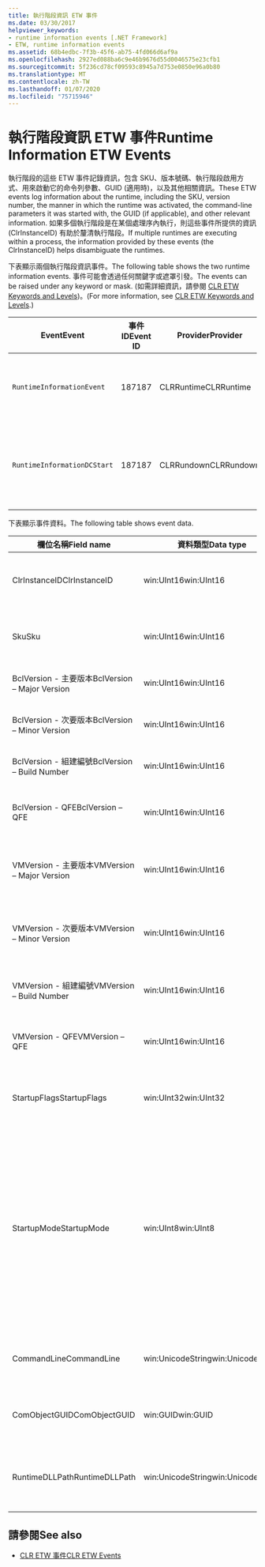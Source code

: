 ```yaml
---
title: 執行階段資訊 ETW 事件
ms.date: 03/30/2017
helpviewer_keywords:
- runtime information events [.NET Framework]
- ETW, runtime information events
ms.assetid: 68b4edbc-7f3b-45f6-ab75-4fd066d6af9a
ms.openlocfilehash: 2927ed088ba6c9e46b9676d55d0046575e23cfb1
ms.sourcegitcommit: 5f236cd78cf09593c8945a7d753e0850e96a0b80
ms.translationtype: MT
ms.contentlocale: zh-TW
ms.lasthandoff: 01/07/2020
ms.locfileid: "75715946"
---
```

# <a name="runtime-information-etw-events"></a><span data-ttu-id="27b76-102">執行階段資訊 ETW 事件</span><span class="sxs-lookup"><span data-stu-id="27b76-102">Runtime Information ETW Events</span></span>
<span data-ttu-id="27b76-103">執行階段的這些 ETW 事件記錄資訊，包含 SKU、版本號碼、執行階段啟用方式、用來啟動它的命令列參數、GUID (適用時)，以及其他相關資訊。</span><span class="sxs-lookup"><span data-stu-id="27b76-103">These ETW events log information about the runtime, including the SKU, version number, the manner in which the runtime was activated, the command-line parameters it was started with, the GUID (if applicable), and other relevant information.</span></span> <span data-ttu-id="27b76-104">如果多個執行階段是在某個處理序內執行，則這些事件所提供的資訊 (ClrInstanceID) 有助於釐清執行階段。</span><span class="sxs-lookup"><span data-stu-id="27b76-104">If multiple runtimes are executing within a process, the information provided by these events (the ClrInstanceID) helps disambiguate the runtimes.</span></span>  
  
 <span data-ttu-id="27b76-105">下表顯示兩個執行階段資訊事件。</span><span class="sxs-lookup"><span data-stu-id="27b76-105">The following table shows the two runtime information events.</span></span> <span data-ttu-id="27b76-106">事件可能會透過任何關鍵字或遮罩引發。</span><span class="sxs-lookup"><span data-stu-id="27b76-106">The events can be raised under any keyword or mask.</span></span> <span data-ttu-id="27b76-107">(如需詳細資訊，請參閱 [CLR ETW Keywords and Levels](clr-etw-keywords-and-levels.md))。</span><span class="sxs-lookup"><span data-stu-id="27b76-107">(For more information, see [CLR ETW Keywords and Levels](clr-etw-keywords-and-levels.md).)</span></span>  
  
|<span data-ttu-id="27b76-108">Event</span><span class="sxs-lookup"><span data-stu-id="27b76-108">Event</span></span>|<span data-ttu-id="27b76-109">事件 ID</span><span class="sxs-lookup"><span data-stu-id="27b76-109">Event ID</span></span>|<span data-ttu-id="27b76-110">Provider</span><span class="sxs-lookup"><span data-stu-id="27b76-110">Provider</span></span>|<span data-ttu-id="27b76-111">描述</span><span class="sxs-lookup"><span data-stu-id="27b76-111">Description</span></span>|  
|-----------|--------------|--------------|-----------------|  
|`RuntimeInformationEvent`|<span data-ttu-id="27b76-112">187</span><span class="sxs-lookup"><span data-stu-id="27b76-112">187</span></span>|<span data-ttu-id="27b76-113">CLRRuntime</span><span class="sxs-lookup"><span data-stu-id="27b76-113">CLRRuntime</span></span>|<span data-ttu-id="27b76-114">在載入執行階段時引發。</span><span class="sxs-lookup"><span data-stu-id="27b76-114">Raised when a runtime is loaded.</span></span>|  
|`RuntimeInformationDCStart`|<span data-ttu-id="27b76-115">187</span><span class="sxs-lookup"><span data-stu-id="27b76-115">187</span></span>|<span data-ttu-id="27b76-116">CLRRundown</span><span class="sxs-lookup"><span data-stu-id="27b76-116">CLRRundown</span></span>|<span data-ttu-id="27b76-117">列舉已載入的執行階段。</span><span class="sxs-lookup"><span data-stu-id="27b76-117">Enumerates the runtimes that are loaded.</span></span>|  
  
 <span data-ttu-id="27b76-118">下表顯示事件資料。</span><span class="sxs-lookup"><span data-stu-id="27b76-118">The following table shows event data.</span></span>  
  
|<span data-ttu-id="27b76-119">欄位名稱</span><span class="sxs-lookup"><span data-stu-id="27b76-119">Field name</span></span>|<span data-ttu-id="27b76-120">資料類型</span><span class="sxs-lookup"><span data-stu-id="27b76-120">Data type</span></span>|<span data-ttu-id="27b76-121">描述</span><span class="sxs-lookup"><span data-stu-id="27b76-121">Description</span></span>|  
|----------------|---------------|-----------------|  
|<span data-ttu-id="27b76-122">ClrInstanceID</span><span class="sxs-lookup"><span data-stu-id="27b76-122">ClrInstanceID</span></span>|<span data-ttu-id="27b76-123">win:UInt16</span><span class="sxs-lookup"><span data-stu-id="27b76-123">win:UInt16</span></span>|<span data-ttu-id="27b76-124">CLR 或 CoreCLR 執行個體的唯一 ID。</span><span class="sxs-lookup"><span data-stu-id="27b76-124">Unique ID for the instance of CLR or CoreCLR.</span></span>|  
|<span data-ttu-id="27b76-125">Sku</span><span class="sxs-lookup"><span data-stu-id="27b76-125">Sku</span></span>|<span data-ttu-id="27b76-126">win:UInt16</span><span class="sxs-lookup"><span data-stu-id="27b76-126">win:UInt16</span></span>|<span data-ttu-id="27b76-127">1 - 桌面 CLR。</span><span class="sxs-lookup"><span data-stu-id="27b76-127">1 – Desktop CLR.</span></span><br /><br /> <span data-ttu-id="27b76-128">2 - CoreCLR。</span><span class="sxs-lookup"><span data-stu-id="27b76-128">2 – CoreCLR.</span></span>|  
|<span data-ttu-id="27b76-129">BclVersion - 主要版本</span><span class="sxs-lookup"><span data-stu-id="27b76-129">BclVersion – Major Version</span></span>|<span data-ttu-id="27b76-130">win:UInt16</span><span class="sxs-lookup"><span data-stu-id="27b76-130">win:UInt16</span></span>|<span data-ttu-id="27b76-131">mscorlib.dll 的主要版本。</span><span class="sxs-lookup"><span data-stu-id="27b76-131">Major version of mscorlib.dll.</span></span>|  
|<span data-ttu-id="27b76-132">BclVersion - 次要版本</span><span class="sxs-lookup"><span data-stu-id="27b76-132">BclVersion – Minor Version</span></span>|<span data-ttu-id="27b76-133">win:UInt16</span><span class="sxs-lookup"><span data-stu-id="27b76-133">win:UInt16</span></span>|<span data-ttu-id="27b76-134">mscorlib.dll 的次要版本號碼。</span><span class="sxs-lookup"><span data-stu-id="27b76-134">Minor version number of mscorlib.dll.</span></span>|  
|<span data-ttu-id="27b76-135">BclVersion - 組建編號</span><span class="sxs-lookup"><span data-stu-id="27b76-135">BclVersion – Build Number</span></span>|<span data-ttu-id="27b76-136">win:UInt16</span><span class="sxs-lookup"><span data-stu-id="27b76-136">win:UInt16</span></span>|<span data-ttu-id="27b76-137">mscorlib.dll. 的組建編號。</span><span class="sxs-lookup"><span data-stu-id="27b76-137">Build number of mscorlib.dll.</span></span>|  
|<span data-ttu-id="27b76-138">BclVersion - QFE</span><span class="sxs-lookup"><span data-stu-id="27b76-138">BclVersion – QFE</span></span>|<span data-ttu-id="27b76-139">win:UInt16</span><span class="sxs-lookup"><span data-stu-id="27b76-139">win:UInt16</span></span>|<span data-ttu-id="27b76-140">mscorlib.dll 的 Hotfix 版本號碼。</span><span class="sxs-lookup"><span data-stu-id="27b76-140">Hotfix version number of mscorlib.dll.</span></span>|  
|<span data-ttu-id="27b76-141">VMVersion - 主要版本</span><span class="sxs-lookup"><span data-stu-id="27b76-141">VMVersion – Major Version</span></span>|<span data-ttu-id="27b76-142">win:UInt16</span><span class="sxs-lookup"><span data-stu-id="27b76-142">win:UInt16</span></span>|<span data-ttu-id="27b76-143">clr.dll 或 coreclr.dll 的版本 (視 SKU 而定)。</span><span class="sxs-lookup"><span data-stu-id="27b76-143">Version of clr.dll or coreclr.dll, depending on SKU.</span></span>|  
|<span data-ttu-id="27b76-144">VMVersion - 次要版本</span><span class="sxs-lookup"><span data-stu-id="27b76-144">VMVersion – Minor Version</span></span>|<span data-ttu-id="27b76-145">win:UInt16</span><span class="sxs-lookup"><span data-stu-id="27b76-145">win:UInt16</span></span>|<span data-ttu-id="27b76-146">clr.dll 或 coreclr.dll 的次要版本 (視 SKU 而定)。</span><span class="sxs-lookup"><span data-stu-id="27b76-146">Minor version of clr.dll or coreclr.dll, depending on SKU.</span></span>|  
|<span data-ttu-id="27b76-147">VMVersion - 組建編號</span><span class="sxs-lookup"><span data-stu-id="27b76-147">VMVersion – Build Number</span></span>|<span data-ttu-id="27b76-148">win:UInt16</span><span class="sxs-lookup"><span data-stu-id="27b76-148">win:UInt16</span></span>|<span data-ttu-id="27b76-149">clr.dll 或 coreclr.dll 的組建編號。</span><span class="sxs-lookup"><span data-stu-id="27b76-149">Build number of clr.dll or coreclr.dll.</span></span>|  
|<span data-ttu-id="27b76-150">VMVersion - QFE</span><span class="sxs-lookup"><span data-stu-id="27b76-150">VMVersion – QFE</span></span>|<span data-ttu-id="27b76-151">win:UInt16</span><span class="sxs-lookup"><span data-stu-id="27b76-151">win:UInt16</span></span>|<span data-ttu-id="27b76-152">clr.dll 或 coreclr.dll 的 Hotfix 版本號碼。</span><span class="sxs-lookup"><span data-stu-id="27b76-152">Hotfix version number of clr.dll or coreclr.dll.</span></span>|  
|<span data-ttu-id="27b76-153">StartupFlags</span><span class="sxs-lookup"><span data-stu-id="27b76-153">StartupFlags</span></span>|<span data-ttu-id="27b76-154">win:UInt32</span><span class="sxs-lookup"><span data-stu-id="27b76-154">win:UInt32</span></span>|<span data-ttu-id="27b76-155">啟動旗標定義於 mscoree.h 中。</span><span class="sxs-lookup"><span data-stu-id="27b76-155">Startup flags defined in mscoree.h.</span></span>|  
|<span data-ttu-id="27b76-156">StartupMode</span><span class="sxs-lookup"><span data-stu-id="27b76-156">StartupMode</span></span>|<span data-ttu-id="27b76-157">win:UInt8</span><span class="sxs-lookup"><span data-stu-id="27b76-157">win:UInt8</span></span>|<span data-ttu-id="27b76-158">0x01 - Managed 可執行檔。</span><span class="sxs-lookup"><span data-stu-id="27b76-158">0x01 - Managed executable.</span></span><br /><br /> <span data-ttu-id="27b76-159">0x02 - 託管 CLR。</span><span class="sxs-lookup"><span data-stu-id="27b76-159">0x02 - Hosted CLR.</span></span><br /><br /> <span data-ttu-id="27b76-160">0x04 - C++ Managed Interop。</span><span class="sxs-lookup"><span data-stu-id="27b76-160">0x04 - C++ managed interop.</span></span><br /><br /> <span data-ttu-id="27b76-161">0x08 - COM 已啟用。</span><span class="sxs-lookup"><span data-stu-id="27b76-161">0x08 - COM-activated.</span></span><br /><br /> <span data-ttu-id="27b76-162">0x10 - 其他。</span><span class="sxs-lookup"><span data-stu-id="27b76-162">0x10 - Other.</span></span>|  
|<span data-ttu-id="27b76-163">CommandLine</span><span class="sxs-lookup"><span data-stu-id="27b76-163">CommandLine</span></span>|<span data-ttu-id="27b76-164">win:UnicodeString</span><span class="sxs-lookup"><span data-stu-id="27b76-164">win:UnicodeString</span></span>|<span data-ttu-id="27b76-165">只有在 StartupMode=0x01 時才為非 Null。</span><span class="sxs-lookup"><span data-stu-id="27b76-165">Non-null only if StartupMode=0x01.</span></span>|  
|<span data-ttu-id="27b76-166">ComObjectGUID</span><span class="sxs-lookup"><span data-stu-id="27b76-166">ComObjectGUID</span></span>|<span data-ttu-id="27b76-167">win:GUID</span><span class="sxs-lookup"><span data-stu-id="27b76-167">win:GUID</span></span>|<span data-ttu-id="27b76-168">只有在 StartupMode=0x08 時才為非 Null。</span><span class="sxs-lookup"><span data-stu-id="27b76-168">Non-null only if StartupMode=0x08.</span></span>|  
|<span data-ttu-id="27b76-169">RuntimeDLLPath</span><span class="sxs-lookup"><span data-stu-id="27b76-169">RuntimeDLLPath</span></span>|<span data-ttu-id="27b76-170">win:UnicodeString</span><span class="sxs-lookup"><span data-stu-id="27b76-170">win:UnicodeString</span></span>|<span data-ttu-id="27b76-171">已載入處理序中之 CLR .dll 檔案的路徑。</span><span class="sxs-lookup"><span data-stu-id="27b76-171">Path to the CLR .dll file that was loaded into the process.</span></span>|  
  
## <a name="see-also"></a><span data-ttu-id="27b76-172">請參閱</span><span class="sxs-lookup"><span data-stu-id="27b76-172">See also</span></span>

- [<span data-ttu-id="27b76-173">CLR ETW 事件</span><span class="sxs-lookup"><span data-stu-id="27b76-173">CLR ETW Events</span></span>](clr-etw-events.md)
